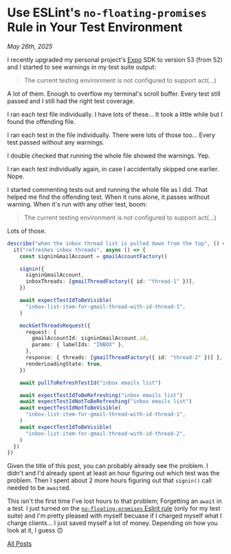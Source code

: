 # Use ESLint's `no-floating-promises` Rule in Your Test Environment

_May 26th, 2025_

I recently upgraded my personal project's [Expo][1] SDK to version 53 (from 52) and I started to see warnings in my test suite output:

> The current testing environment is not configured to support act(...)

A lot of them.
Enough to overflow my terminal's scroll buffer.
Every test still passed and I still had the right test coverage.

I ran each test file individually.
I have lots of these...
It took a little while but I found the offending file.

I ran each test in the file individually.
There were lots of those too...
Every test passed without any warnings.

I double checked that running the whole file showed the warnings. Yep.

I ran each test individually again, in case I accidentally skipped one earlier. Nope.

I started commenting tests out and running the whole file as I did.
That helped me find the offending test.
When it runs alone, it passes without warning.
When it's run with any other test, boom:

> The current testing environment is not configured to support act(...)

Lots of those.

```typescript
describe("when the inbox thread list is pulled down from the top", () => {
  it("refreshes inbox threads", async () => {
    const signinGmailAccount = gmailAccountFactory()

    signin({
      signinGmailAccount,
      inboxThreads: [gmailThreadFactory({ id: "thread-1" })],
    })

    await expectTestIdToBeVisible(
      "inbox-list-item-for-gmail-thread-with-id-thread-1",
    )

    mockGetThreadsRequest({
      request: {
        gmailAccountId: signinGmailAccount.id,
        params: { labelIds: "INBOX" },
      },
      response: { threads: [gmailThreadFactory({ id: "thread-2" })] },
      renderLoadingState: true,
    })

    await pullToRefreshTestId("inbox emails list")

    await expectTestIdToBeRefreshing("inbox emails list")
    await expectTestIdNotToBeRefreshing("inbox emails list")
    await expectTestIdNotToBeVisible(
      "inbox-list-item-for-gmail-thread-with-id-thread-1",
    )
    await expectTestIdToBeVisible(
      "inbox-list-item-for-gmail-thread-with-id-thread-2",
    )
  })
})
```

Given the title of this post, you can probably already see the problem.
I didn't and I'd already spent at least an hour figuring out which test was the problem.
Then I spent about 2 more hours figuring out that `signin()` call needed to be `await`ed.

This isn't the first time I've lost hours to that problem; Forgetting an `await` in a test.
I just turned on the [`no-floating-promises` Eslint rule][2] (only for my test suite) and I'm pretty pleased with myself becuase if I charged myself what I charge clients...
I just saved myself a lot of money.
Depending on how you look at it, I guess 🙃

[All Posts](/README.md)

[1]: https://expo.dev/changelog/sdk-53
[2]: https://typescript-eslint.io/rules/no-floating-promises/
